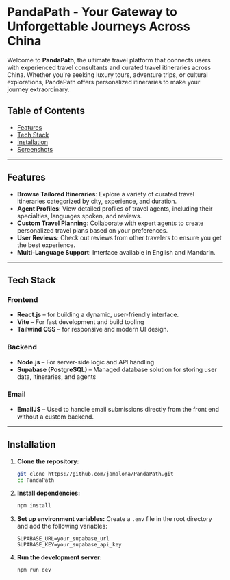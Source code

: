 # PandaPath - Your Gateway to Unforgettable Journeys Across China

Welcome to **PandaPath**, the ultimate travel platform that connects users with experienced travel consultants and curated travel itineraries across China. Whether you're seeking luxury tours, adventure trips, or cultural explorations, PandaPath offers personalized itineraries to make your journey extraordinary.

## Table of Contents
- [Features](#features)
- [Tech Stack](#tech-stack)
- [Installation](#installation)
- [Screenshots](#screenshots)
---

## Features

- **Browse Tailored Itineraries**: Explore a variety of curated travel itineraries categorized by city, experience, and duration.
- **Agent Profiles**: View detailed profiles of travel agents, including their specialties, languages spoken, and reviews.
- **Custom Travel Planning**: Collaborate with expert agents to create personalized travel plans based on your preferences.
- **User Reviews**: Check out reviews from other travelers to ensure you get the best experience.
- **Multi-Language Support**: Interface available in English and Mandarin.
  
---

## Tech Stack

### Frontend
- **React.js** – for building a dynamic, user-friendly interface.
- **Vite** – For fast development and build tooling
- **Tailwind CSS** – for responsive and modern UI design.

### Backend
- **Node.js** – For server-side logic and API handling
- **Supabase (PostgreSQL)** – Managed database solution for storing user data, itineraries, and agents

### Email
- **EmailJS** – Used to handle email submissions directly from the front end without a custom backend.

---

## Installation

1. **Clone the repository:**
    ```bash
    git clone https://github.com/jamalona/PandaPath.git
    cd PandaPath
    ```

2. **Install dependencies:**
    ```bash
    npm install
    ```

3. **Set up environment variables:**
   Create a `.env` file in the root directory and add the following variables:
   ```env
   SUPABASE_URL=your_supabase_url
   SUPABASE_KEY=your_supabase_api_key

4. **Run the development server:**
    ```
   npm run dev
    ```
